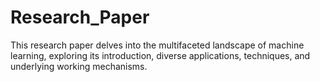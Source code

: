 # Research_Paper
This research paper delves into the multifaceted landscape of machine learning, exploring its introduction, diverse applications, techniques, and underlying working mechanisms. 

